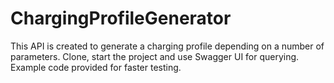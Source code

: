 # ChargingProfileGenerator

This API is created to generate a charging profile depending on a number of parameters.
Clone, start the project and use Swagger UI for querying. Example code provided for faster testing.
